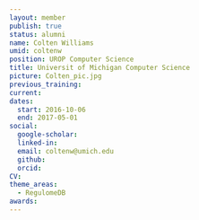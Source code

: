 ```yaml
---
layout: member
publish: true
status: alumni
name: Colten Williams
umid: coltenw
position: UROP Computer Science
title: Universit of Michigan Computer Science
picture: Colten_pic.jpg
previous_training:
current:
dates:
  start: 2016-10-06
  end: 2017-05-01
social: 
  google-scholar: 
  linked-in: 
  email: coltenw@umich.edu
  github:
  orcid:
CV: 
theme_areas:
  - RegulomeDB
awards:
---
```

